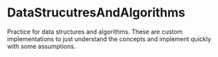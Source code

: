 # DataStrucutresAndAlgorithms
Practice for data structures and algorithms. These are custom implementations to just understand the concepts and implement quickly with some assumptions.
